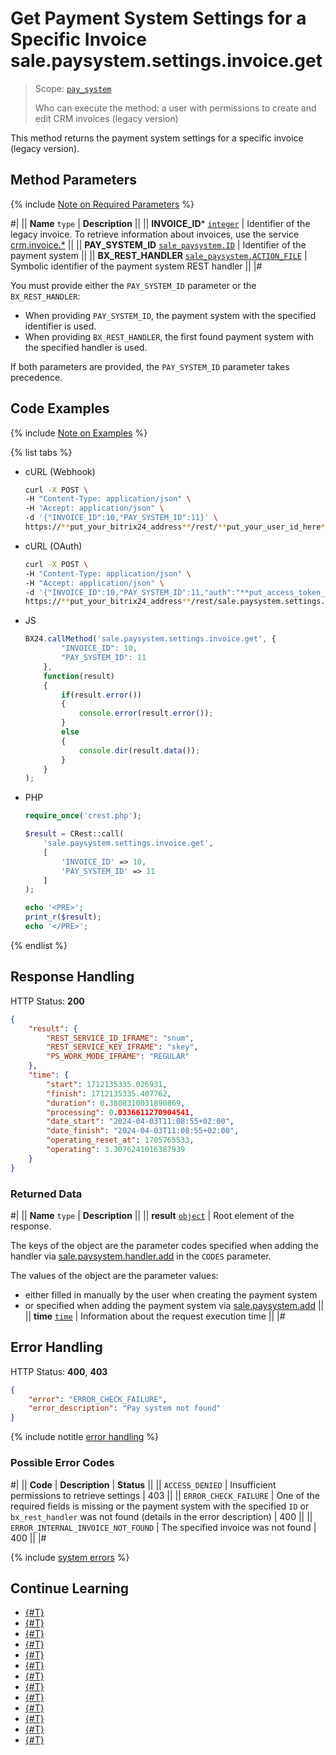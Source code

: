 # Get Payment System Settings for a Specific Invoice sale.paysystem.settings.invoice.get

> Scope: [`pay_system`](../scopes/permissions.md)
>
> Who can execute the method: a user with permissions to create and edit CRM invoices (legacy version)

This method returns the payment system settings for a specific invoice (legacy version).

## Method Parameters

{% include [Note on Required Parameters](../../_includes/required.md) %}

#|
|| **Name**
`type` | **Description** ||
|| **INVOICE_ID***
[`integer`](../data-types.md) | Identifier of the legacy invoice. To retrieve information about invoices, use the service [crm.invoice.*](../crm/outdated/invoice/index.md)
||
|| **PAY_SYSTEM_ID**
[`sale_paysystem.ID`](../sale/data-types.md) | Identifier of the payment system
||
|| **BX_REST_HANDLER**
[`sale_paysystem.ACTION_FILE`](../sale/data-types.md) | Symbolic identifier of the payment system REST handler
||
|#

You must provide either the `PAY_SYSTEM_ID` parameter or the `BX_REST_HANDLER`:
- When providing `PAY_SYSTEM_ID`, the payment system with the specified identifier is used.
- When providing `BX_REST_HANDLER`, the first found payment system with the specified handler is used.

If both parameters are provided, the `PAY_SYSTEM_ID` parameter takes precedence.

## Code Examples

{% include [Note on Examples](../../_includes/examples.md) %}

{% list tabs %}

- cURL (Webhook)

    ```bash
    curl -X POST \
    -H "Content-Type: application/json" \
    -H "Accept: application/json" \
    -d '{"INVOICE_ID":10,"PAY_SYSTEM_ID":11}' \
    https://**put_your_bitrix24_address**/rest/**put_your_user_id_here**/**put_your_webhook_here**/sale.paysystem.settings.invoice.get
    ```

- cURL (OAuth)

    ```bash
    curl -X POST \
    -H "Content-Type: application/json" \
    -H "Accept: application/json" \
    -d '{"INVOICE_ID":10,"PAY_SYSTEM_ID":11,"auth":"**put_access_token_here**"}' \
    https://**put_your_bitrix24_address**/rest/sale.paysystem.settings.invoice.get
    ```

- JS

    ```js
    BX24.callMethod('sale.paysystem.settings.invoice.get', {
            "INVOICE_ID": 10,
            "PAY_SYSTEM_ID": 11
        }, 
        function(result) 
        { 
            if(result.error()) 
            {
                console.error(result.error()); 
            }
            else 
            { 
                console.dir(result.data()); 
            } 
        } 
    );
    ```

- PHP

    ```php
    require_once('crest.php');

    $result = CRest::call(
        'sale.paysystem.settings.invoice.get',
        [
            'INVOICE_ID' => 10,
            'PAY_SYSTEM_ID' => 11
        ]
    );

    echo '<PRE>';
    print_r($result);
    echo '</PRE>';
    ```

{% endlist %}

## Response Handling

HTTP Status: **200**

```json
{
    "result": {
        "REST_SERVICE_ID_IFRAME": "snum",
        "REST_SERVICE_KEY_IFRAME": "skey",
        "PS_WORK_MODE_IFRAME": "REGULAR"
    },
    "time": {
        "start": 1712135335.026931,
        "finish": 1712135335.407762,
        "duration": 0.3808310031890869,
        "processing": 0.0336611270904541,
        "date_start": "2024-04-03T11:08:55+02:00",
        "date_finish": "2024-04-03T11:08:55+02:00",
        "operating_reset_at": 1705765533,
        "operating": 3.3076241016387939
    }
}
```

### Returned Data

#|
|| **Name**
`type` | **Description** ||
|| **result**
[`object`](../data-types.md) | Root element of the response. 

The keys of the object are the parameter codes specified when adding the handler via [sale.paysystem.handler.add](./sale-pay-system-handler-add.md) in the `CODES` parameter. 

The values of the object are the parameter values:
- either filled in manually by the user when creating the payment system
- or specified when adding the payment system via [sale.paysystem.add](./sale-pay-system-add.md)
||
|| **time**
[`time`](../data-types.md) | Information about the request execution time ||
|#

## Error Handling

HTTP Status: **400**, **403**

```json
{
    "error": "ERROR_CHECK_FAILURE",
    "error_description": "Pay system not found"
}
```

{% include notitle [error handling](../../_includes/error-info.md) %}

### Possible Error Codes

#|
|| **Code** | **Description** | **Status** ||
|| `ACCESS_DENIED` | Insufficient permissions to retrieve settings | 403 ||
|| `ERROR_CHECK_FAILURE` | One of the required fields is missing or the payment system with the specified `ID` or `bx_rest_handler` was not found (details in the error description) | 400 ||
|| `ERROR_INTERNAL_INVOICE_NOT_FOUND` | The specified invoice was not found | 400 ||
|#

{% include [system errors](../../_includes/system-errors.md) %}

## Continue Learning

- [{#T}](./sale-pay-system-handler-add.md)
- [{#T}](./sale-pay-system-handler-update.md)
- [{#T}](./sale-pay-system-handler-list.md)
- [{#T}](./sale-pay-system-handler-delete.md)
- [{#T}](./sale-pay-system-add.md)
- [{#T}](./sale-pay-system-update.md)
- [{#T}](./sale-pay-system-list.md)
- [{#T}](./sale-pay-system-settings-get.md)
- [{#T}](./sale-pay-system-settings-update.md)
- [{#T}](./sale-pay-system-delete.md)
- [{#T}](./sale-pay-system-pay-payment.md)
- [{#T}](./sale-pay-system-pay-invoice.md)
- [{#T}](./sale-pay-system-settings-payment-get.md)